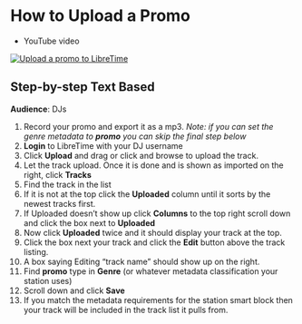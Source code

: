 # How to Upload a Promo
* YouTube video

[![Upload a promo to LibreTime](http://img.youtube.com/vi/IC0cn3LaAXs/0.jpg)](https://www.youtube-nocookie.com/embed/IC0cn3LaAXs "How to upload a promo")

## Step-by-step Text Based 

**Audience**: DJs

1. Record your promo and export it as a mp3. *Note: if you can set the genre
metadata to **promo** you can skip the final step below*
1. **Login** to LibreTime with your DJ username
1. Click **Upload** and drag or click and browse to upload the track.
1. Let the track upload. Once it is done and is shown as imported on the right,
click **Tracks**
1. Find the track in the list
1. If it is not at the top click the **Uploaded** column until it sorts by the
newest tracks first.
1. If Uploaded doesn’t show up click **Columns** to the top right scroll down
and click the box next to **Uploaded**
1. Now click **Uploaded** twice and it should display your track at the top.
1. Click the box next your track and click the **Edit** button above the track
listing.
1. A box saying Editing “track name” should show up on the right.
1. Find **promo** type in **Genre** (or whatever metadata classification your
station uses)
1. Scroll down and click **Save**
1. If you match the metadata requirements for the station smart block then your
track will be included in the track list it pulls from.
